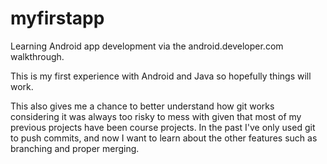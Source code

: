 myfirstapp
==========

Learning Android app development via the android.developer.com walkthrough.

This is my first experience with Android and Java so hopefully things will work.

This also gives me a chance to better understand how git works considering it was always too risky to mess with
given that most of my previous projects have been course projects. In the past I've only used git to push commits, and
now I want to learn about the other features such as branching and proper merging.
